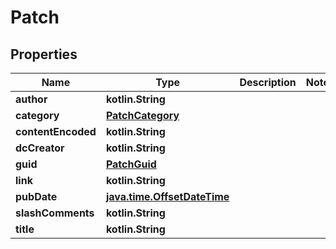 
# Patch

## Properties
Name | Type | Description | Notes
------------ | ------------- | ------------- | -------------
**author** | **kotlin.String** |  | 
**category** | [**PatchCategory**](PatchCategory.md) |  | 
**contentEncoded** | **kotlin.String** |  | 
**dcCreator** | **kotlin.String** |  | 
**guid** | [**PatchGuid**](PatchGuid.md) |  | 
**link** | **kotlin.String** |  | 
**pubDate** | [**java.time.OffsetDateTime**](java.time.OffsetDateTime.md) |  | 
**slashComments** | **kotlin.String** |  | 
**title** | **kotlin.String** |  | 



